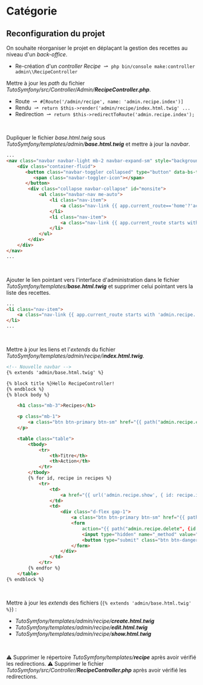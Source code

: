 # Catégorie

## Reconfiguration du projet 

On souhaite réorganiser le projet en déplaçant la gestion des recettes au niveau d'un *back-office*.

- Re-création d'un *controller Recipe*  &nbsp;&#8640;&nbsp; `php bin/console make:controller admin\\RecipeController`


Mettre à jour les *path* du fichier *TutoSymfony/src/Controller/Admin/**RecipeController.php***.

- Route &nbsp;&#8640;&nbsp; `#[Route('/admin/recipe', name: 'admin.recipe.index')]`
- Rendu &nbsp;&#8640;&nbsp; `return $this->render('admin/recipe/index.html.twig' ...`
- Redirection &nbsp;&#8640;&nbsp; `return $this->redirectToRoute('admin.recipe.index');`

<br>

Dupliquer le fichier *base.html.twig* sous *TutoSymfony/templates/admin/**base.html.twig*** et mettre à jour la *navbar*.

```html
...
<nav class="navbar navbar-light mb-2 navbar-expand-sm" style="background-color: #f7e3fd;">
	<div class="container-fluid">
	   <button class="navbar-toggler collapsed" type="button" data-bs-toggle="collapse" data-bs-target="#monsite" aria-controls="monsite" aria-expanded="false" aria-label="Toggle navigation">
	      <span class="navbar-toggler-icon"></span>
	   </button>
		<div class="collapse navbar-collapse" id="monsite">
			<ul class="navbar-nav me-auto">
				<li class="nav-item">
					<a class="nav-link {{ app.current_route=='home'?'active':'' }}" href="{{ path("home") }}">Acceuil</a>
				</li>
				<li class="nav-item">
					<a class="nav-link {{ app.current_route starts with 'admin.recipe.'?'active':'' }}" href="{{ path("admin.recipe.index") }}">Recipe</a>
				</li>
			</ul>
		</div>
	</div>
</nav>
...
```

<br>

Ajouter le lien pointant vers l'interface d'administration dans le fichier *TutoSymfony/templates/**base.html.twig*** et supprimer celui pointant vers la liste des recettes.

```html
...
<li class="nav-item">
	<a class="nav-link {{ app.current_route starts with 'admin.recipe.'?'active':'' }}" href="{{ path("admin.recipe.index") }}">Admin</a>
</li>
...
```

<br>

Mettre à jour les liens et l'*extends* du fichier *TutoSymfony/templates/admin/recipe/i**ndex.html.twig***.

```html
<!-- Nouvelle navbar -->
{% extends 'admin/base.html.twig' %}

{% block title %}Hello RecipeController!
{% endblock %}
{% block body %}

	<h1 class="mb-3">Recipes</h1>

	<p class="mb-1">
		<a class="btn btn-primary btn-sm" href="{{ path("admin.recipe.create") }}">Nouvelle recette</a>
	</p>

	<table class="table">
		<tbody>
			<tr>
				<th>Titre</th>
				<th>Action</th>
			</tr>
		</tbody>
		{% for id, recipe in recipes %}
			<tr>
				<td>
					<a href="{{ url('admin.recipe.show', { id: recipe.id }) }}">{{ recipe.title }}</a>
				</td>
				<td>
					<div class="d-flex gap-1">
						<a class="btn btn-primary btn-sm" href="{{ path("admin.recipe.edit", {id: recipe.id }) }}">Editer</a>
						<form
							action="{{ path("admin.recipe.delete", {id: recipe.id }) }}" method="post">
							<input type="hidden" name="_method" value="DELETE">
							<button type="submit" class="btn btn-danger btn-sm">Supprimer</button>
						</form>
					</div>
				</td>
			</tr>
		{% endfor %}
	</table>
{% endblock %}
```

<br>

Mettre à jour les *extends* des fichiers (`{% extends 'admin/base.html.twig' %}`) :

- *TutoSymfony/templates/admin/recipe/**create.html.twig***
- *TutoSymfony/templates/admin/recipe/**edit.html.twig***
- *TutoSymfony/templates/admin/recipe/**show.html.twig***

<br>

:warning: Supprimer le répertoire *TutoSymfony/templates/**recipe*** après avoir vérifié les redirections.
:warning: Supprimer le fichier *TutoSymfony/src/Controller/**RecipeController.php*** après avoir vérifié les redirections.


